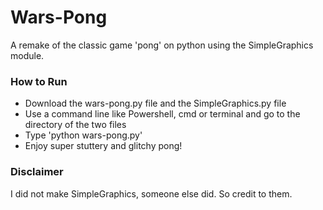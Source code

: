 # Wars-Pong
A remake of the classic game 'pong' on python using the SimpleGraphics module.

### How to Run
* Download the wars-pong.py file and the SimpleGraphics.py file
* Use a command line like Powershell, cmd or terminal and go to the directory of the two files
* Type 'python wars-pong.py'
* Enjoy super stuttery and glitchy pong!

### Disclaimer
I did not make SimpleGraphics, someone else did. So credit to them.
